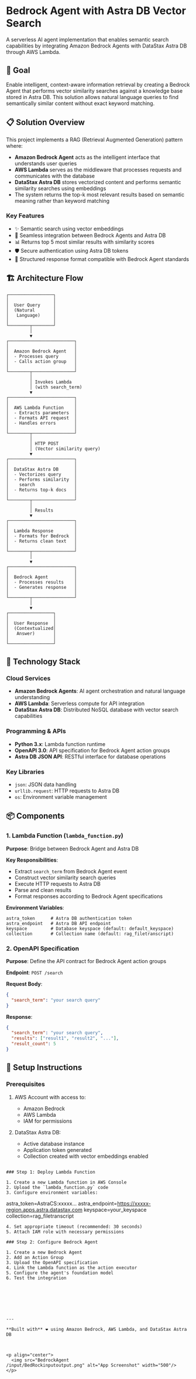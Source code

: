 
# Bedrock Agent with Astra DB Vector Search

A serverless AI agent implementation that enables semantic search capabilities by integrating Amazon Bedrock Agents with DataStax Astra DB through AWS Lambda.

## 🎯 Goal

Enable intelligent, context-aware information retrieval by creating a Bedrock Agent that performs vector similarity searches against a knowledge base stored in Astra DB. This solution allows natural language queries to find semantically similar content without exact keyword matching.

## 📋 Solution Overview

This project implements a RAG (Retrieval Augmented Generation) pattern where:

- **Amazon Bedrock Agent** acts as the intelligent interface that understands user queries
- **AWS Lambda** serves as the middleware that processes requests and communicates with the database
- **DataStax Astra DB** stores vectorized content and performs semantic similarity searches using embeddings
- The system returns the top-k most relevant results based on semantic meaning rather than keyword matching

### Key Features

- ✨ Semantic search using vector embeddings
- 🔄 Seamless integration between Bedrock Agents and Astra DB
- 📊 Returns top 5 most similar results with similarity scores
- 🛡️ Secure authentication using Astra DB tokens
- 📝 Structured response format compatible with Bedrock Agent standards

## 🏗️ Architecture Flow

```
┌─────────────────┐
│                 │
│  User Query     │
│  (Natural       │
│   Language)     │
│                 │
└────────┬────────┘
         │
         ▼
┌─────────────────────────┐
│                         │
│  Amazon Bedrock Agent   │
│  - Processes query      │
│  - Calls action group   │
│                         │
└────────┬────────────────┘
         │
         │ Invokes Lambda
         │ (with search_term)
         ▼
┌─────────────────────────┐
│                         │
│  AWS Lambda Function    │
│  - Extracts parameters  │
│  - Formats API request  │
│  - Handles errors       │
│                         │
└────────┬────────────────┘
         │
         │ HTTP POST
         │ (Vector similarity query)
         ▼
┌─────────────────────────┐
│                         │
│  DataStax Astra DB      │
│  - Vectorizes query     │
│  - Performs similarity  │
│    search               │
│  - Returns top-k docs   │
│                         │
└────────┬────────────────┘
         │
         │ Results
         ▼
┌─────────────────────────┐
│                         │
│  Lambda Response        │
│  - Formats for Bedrock  │
│  - Returns clean text   │
│                         │
└────────┬────────────────┘
         │
         ▼
┌─────────────────────────┐
│                         │
│  Bedrock Agent          │
│  - Processes results    │
│  - Generates response   │
│                         │
└────────┬────────────────┘
         │
         ▼
┌─────────────────┐
│                 │
│  User Response  │
│  (Contextualized│
│   Answer)       │
│                 │
└─────────────────┘
```

## 🔧 Technology Stack

### Cloud Services
- **Amazon Bedrock Agents**: AI agent orchestration and natural language understanding
- **AWS Lambda**: Serverless compute for API integration
- **DataStax Astra DB**: Distributed NoSQL database with vector search capabilities

### Programming & APIs
- **Python 3.x**: Lambda function runtime
- **OpenAPI 3.0**: API specification for Bedrock Agent action groups
- **Astra DB JSON API**: RESTful interface for database operations

### Key Libraries
- `json`: JSON data handling
- `urllib.request`: HTTP requests to Astra DB
- `os`: Environment variable management

## 📦 Components

### 1. Lambda Function (`lambda_function.py`)

**Purpose**: Bridge between Bedrock Agent and Astra DB

**Key Responsibilities**:
- Extract `search_term` from Bedrock Agent event
- Construct vector similarity search queries
- Execute HTTP requests to Astra DB
- Parse and clean results
- Format responses according to Bedrock Agent specifications

**Environment Variables**:
```
astra_token      # Astra DB authentication token
astra_endpoint   # Astra DB API endpoint
keyspace         # Database keyspace (default: default_keyspace)
collection       # Collection name (default: rag_filetranscript)
```

### 2. OpenAPI Specification

**Purpose**: Define the API contract for Bedrock Agent action groups

**Endpoint**: `POST /search`

**Request Body**:
```json
{
  "search_term": "your search query"
}
```

**Response**:
```json
{
  "search_term": "your search query",
  "results": ["result1", "result2", "..."],
  "result_count": 5
}
```

## 🚀 Setup Instructions

### Prerequisites

1. AWS Account with access to:
   - Amazon Bedrock
   - AWS Lambda
   - IAM for permissions

2. DataStax Astra DB:
   - Active database instance
   - Application token generated
   - Collection created with vector embeddings enabled


```

### Step 1: Deploy Lambda Function

1. Create a new Lambda function in AWS Console
2. Upload the `lambda_function.py` code
3. Configure environment variables:
   ```
   astra_token=AstraCS:xxxxx...
   astra_endpoint=https://xxxxx-region.apps.astra.datastax.com
   keyspace=your_keyspace
   collection=rag_filetranscript
   ```
4. Set appropriate timeout (recommended: 30 seconds)
5. Attach IAM role with necessary permissions

### Step 2: Configure Bedrock Agent

1. Create a new Bedrock Agent
2. Add an Action Group
3. Upload the OpenAPI specification
4. Link the Lambda function as the action executor
5. Configure the agent's foundation model
6. Test the integration


```



```





---

**Built with** ❤️ using Amazon Bedrock, AWS Lambda, and DataStax Astra DB



<p align="center">
  <img src="BedrockAgent
/input/BedRockinputoutput.png" alt="App Screenshot" width="500"/>
</p>



 
